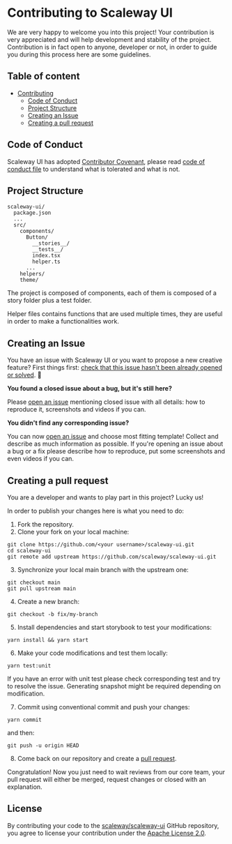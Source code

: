 # Contributing to Scaleway UI

We are very happy to welcome you into this project! Your contribution is very appreciated and will help development and stability of the project.
Contribution is in fact open to anyone, developer or not, in order to guide you during this process here are some guidelines.

## Table of content

- [Contributing](#contributing-to-scaleway-ui) 
  - [Code of Conduct](#code-of-conduct)
  - [Project Structure](#project-structure)
  - [Creating an Issue](#creating-an-issue)
  - [Creating a pull request](#creating-a-pull-request)

## Code of Conduct

Scaleway UI has adopted [Contributor Covenant](https://www.contributor-covenant.org), please read [code of conduct file](/CODE_OF_CONDUCT.md)
to understand what is tolerated and what is not.

## Project Structure

```
scaleway-ui/
  package.json
  ...
  src/
    components/
      Button/
        __stories__/
        __tests__/
        index.tsx
        helper.ts
      ...
    helpers/
    theme/
```

The project is composed of components, each of them is composed of a story folder plus a test folder.

Helper files contains functions that are used multiple times, they are useful in order to make a functionalities work.

## Creating an Issue

You have an issue with Scaleway UI or you want to propose a new creative feature? First things first: [check that this issue hasn't been already opened or solved](https://github.com/scaleway/scaleway-ui/issues). 🔎

**You found a closed issue about a bug, but it's still here?**

Please [open an issue](https://github.com/scaleway/scaleway-ui/issues/new/choose) mentioning closed issue with all details: how to reproduce it, screenshots and videos if you can.

**You didn't find any corresponding issue?**

You can now [open an issue](https://github.com/scaleway/scaleway-ui/issues/new/choose) and choose most fitting template! Collect and describe as much information as possible. 
If you're opening an issue about a bug or a fix please describe how to reproduce, put some screenshots and even videos if you can.

## Creating a pull request

You are a developer and wants to play part in this project? Lucky us!

In order to publish your changes here is what you need to do:

1. Fork the repository.
2. Clone your fork on your local machine:
```shell
git clone https://github.com/<your username>/scaleway-ui.git
cd scaleway-ui
git remote add upstream https://github.com/scaleway/scaleway-ui.git
```

3. Synchronize your local main branch with the upstream one:
```shell
git checkout main
git pull upstream main
```

4. Create a new branch:
```shell
git checkout -b fix/my-branch
```

5. Install dependencies and start storybook to test your modifications:
```shell
yarn install && yarn start
```

6. Make your code modifications and test them locally:

```shell
yarn test:unit
```

If you have an error with unit test please check corresponding test and try to resolve the issue. 
Generating snapshot might be required depending on modification.

7. Commit using conventional commit and push your changes:
```shell
yarn commit
```

and then:
```shell
git push -u origin HEAD
```

8. Come back on our repository and create a [pull request](https://github.com/scaleway/scaleway-ui/compare).

Congratulation! Now you just need to wait reviews from our core team, your pull request will either be merged, request changes or closed with an explanation.

## License

By contributing your code to the [scaleway/scaleway-ui](https://github.com/scaleway/scaleway-ui) GitHub repository, you agree to license your contribution under the [Apache License 2.0](/LICENSE).
